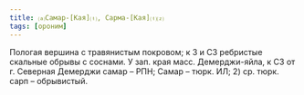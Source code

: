 ```yaml
---
title: ⒜Самар-[Кая]⒯, Сарма-[Кая]⒯⒵
tags: [ороним]
---
```


Пологая вершина с травянистым покровом; к З и СЗ ребристые скальные обрывы с
соснами. У зап. края масс. Демерджи-яйла, к СЗ от г. Северная Демерджи самар –
РПН; Самар – тюрк. ИЛ; 2) ср. тюрк. сарп – обрывистый.
